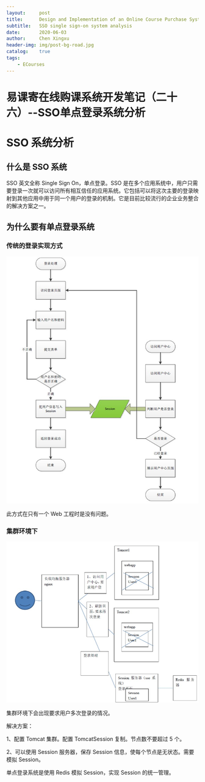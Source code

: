 ```yaml
---
layout:     post
title:      Design and Implementation of an Online Course Purchase System(26)
subtitle:   SSO single sign-on system analysis
date:       2020-06-03
author:     Chen Xingxu
header-img: img/post-bg-road.jpg
catalog:    true
tags:
    - ECourses
---
```


# 易课寄在线购课系统开发笔记（二十六）--SSO单点登录系统分析

# SSO 系统分析

## 什么是 SSO 系统

SSO 英文全称 Single Sign On，单点登录。SSO 是在多个应用系统中，用户只需要登录一次就可以访问所有相互信任的应用系统。它包括可以将这次主要的登录映射到其他应用中用于同一个用户的登录的机制。它是目前比较流行的企业业务整合的解决方案之一。

## 为什么要有单点登录系统

### 传统的登录实现方式

![](/img-post/2020-06-03-ecourses-common/10-01.jpg)

此方式在只有一个 Web 工程时是没有问题。

### 集群环境下

![](/img-post/2020-06-03-ecourses-common/10-02.jpg)

集群环境下会出现要求用户多次登录的情况。

解决方案：

1、配置 Tomcat 集群。配置 TomcatSession 复制。节点数不要超过 5 个。

2、可以使用 Session 服务器，保存 Session 信息，使每个节点是无状态。需要模拟 Session。

 单点登录系统是使用 Redis 模拟 Session，实现 Session 的统一管理。